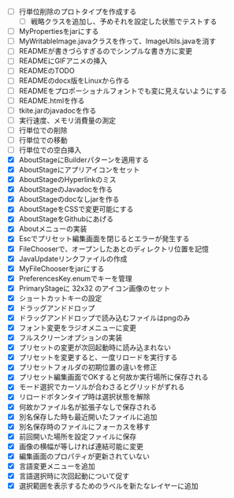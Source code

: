 - [ ] 行単位削除のプロトタイプを作成する
  - [ ] 戦略クラスを追加し、予めそれを設定した状態でテストする

- [ ] MyPropertiesをjarにする
- [ ] MyWritableImage.javaクラスを作って、ImageUtils.javaを消す
- [ ] READMEが書きづらすぎるのでシンプルな書き方に変更
- [ ] READMEにGIFアニメの挿入
- [ ] READMEのTODO
- [ ] READMEのdocx版をLinuxから作る
- [ ] READMEをプロポーショナルフォントでも変に見えないようにする
- [ ] README.htmlを作る
- [ ] tkite.jarのjavadocを作る
- [ ] 実行速度、メモリ消費量の測定
- [ ] 行単位での削除
- [ ] 行単位での移動
- [ ] 行単位での空白挿入
- [x] AboutStageにBuilderパターンを適用する
- [x] AboutStageにアプリアイコンをセット
- [x] AboutStageのHyperlinkのミス
- [x] AboutStageのJavadocを作る
- [x] AboutStageのdocなしjarを作る
- [x] AboutStageをCSSで変更可能にする
- [x] AboutStageをGithubにあげる
- [x] Aboutメニューの実装
- [x] Escでプリセット編集画面を閉じるとエラーが発生する
- [x] FileChooserで、オープンしたあとのディレクトリ位置を記憶
- [x] JavaUpdateリンクファイルの作成
- [x] MyFileChooserをjarにする
- [x] PreferencesKey.enumでキーを管理
- [x] PrimaryStageに 32x32 のアイコン画像のセット
- [x] ショートカットキーの設定
- [x] ドラッグアンドドロップ
- [x] ドラッグアンドドロップで読み込むファイルはpngのみ
- [x] フォント変更をラジオメニューに変更
- [x] フルスクリーンオプションの実装
- [x] プリセットの変更が次回起動時に読み込まれない
- [x] プリセットを変更すると、一度リロードを実行する
- [x] プリセットフォルダの初期位置の違いを修正
- [x] プリセット編集画面でOKすると何故か実行場所に保存される
- [x] モード選択でカーソルが合わさるとグリッドがずれる
- [x] リロードボタンタイプ時は選択状態を解除
- [x] 何故かファイル名が拡張子なしで保存される
- [x] 別名保存した時も最近開いたファイルに追加
- [x] 別名保存時のファイルにフォーカスを移す
- [x] 前回開いた場所を設定ファイルに保存
- [x] 画像の横幅が等しければ連結可能に変更
- [x] 編集画面のプロパティが更新されていない
- [x] 言語変更メニューを追加
- [x] 言語選択時に次回起動について促す
- [x] 選択範囲を表示するためのラベルを新たなレイヤーに追加
